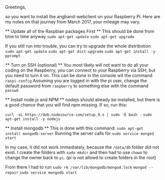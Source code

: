Greetings,

so you want to install the angband-webclient on your Raspberry Pi.
Here are my notes on that journey from March 2017, your mileage may vary.

** Update all of the Raspbian packages First **
This should be done from time to time anyway
`sudo apt-get update`
`sudo apt-get upgrade`

If you still run into trouble, you can try to upgrade the whole distribution
`sudo apt-get update`
`sudo apt-get dist-upgrade`
`sudo apt-get install -y pprompt`

** Turn on SSH (optional) **
You most likely will not want to do all your coding on the Raspberry,
you can connect to your Raspberry via SSH, but you need to turn it on.
This can be done in the console wit the command
`raspi-config`
Assuming you are logged in with the pi user, change the default password
from `raspberry` to something else with the command
`passwd`

** Install node.js and NPM **
nodejs should already be installed, but there is a good chance that you
will find npm missing. If so, run this:

`curl -sL https://deb.nodesource.com/setup_9.x | sudo -E bash -`
`sudo apt-get install -y nodejs`

** Install mongodb **
This is done with this command:
`sudo apt-get install mongodb-server`
Running the server calls for 
`sudo service mongod start`

In my case, it did not work immediately, because the `/data/db` folder
did not exist. I create the folders with `sudo mkdir` and then had to
use `chown` to change the owner back to `pi`. (pi is not allowd to 
create folders in the root)

From there I had to run
`sudo rm /var/lib/mongodb/mongod.lock`
`mongod --repair`
`sudo service mongodb start`




